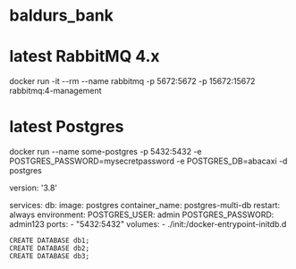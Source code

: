 # baldurs_bank

# latest RabbitMQ 4.x
docker run -it --rm --name rabbitmq -p 5672:5672 -p 15672:15672 rabbitmq:4-management

# latest Postgres
docker run --name some-postgres -p 5432:5432 -e POSTGRES_PASSWORD=mysecretpassword -e POSTGRES_DB=abacaxi -d postgres

version: '3.8'

services:
  db:
    image: postgres
    container_name: postgres-multi-db
    restart: always
    environment:
      POSTGRES_USER: admin
      POSTGRES_PASSWORD: admin123
    ports:
      - "5432:5432"
    volumes:
      - ./init:/docker-entrypoint-initdb.d


```
CREATE DATABASE db1;
CREATE DATABASE db2;
CREATE DATABASE db3;
```